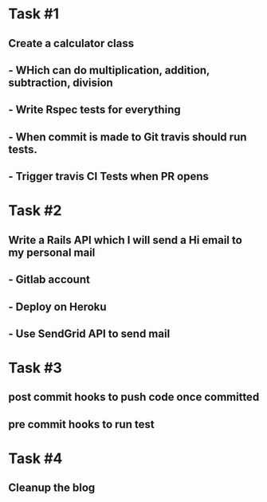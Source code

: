 # Task #1
## Create a calculator class
##  - WHich can do multiplication, addition, subtraction, division
##  - Write Rspec tests for everything
##  - When commit is made to Git travis should run tests.
##  - Trigger travis CI Tests when PR opens



# Task #2
## Write a Rails API which I will send a Hi email to my personal mail
## - Gitlab account
## - Deploy on Heroku
## - Use SendGrid API to send mail

# Task #3
## post commit hooks to push code once committed
## pre commit hooks to run test

# Task #4
## Cleanup the blog
